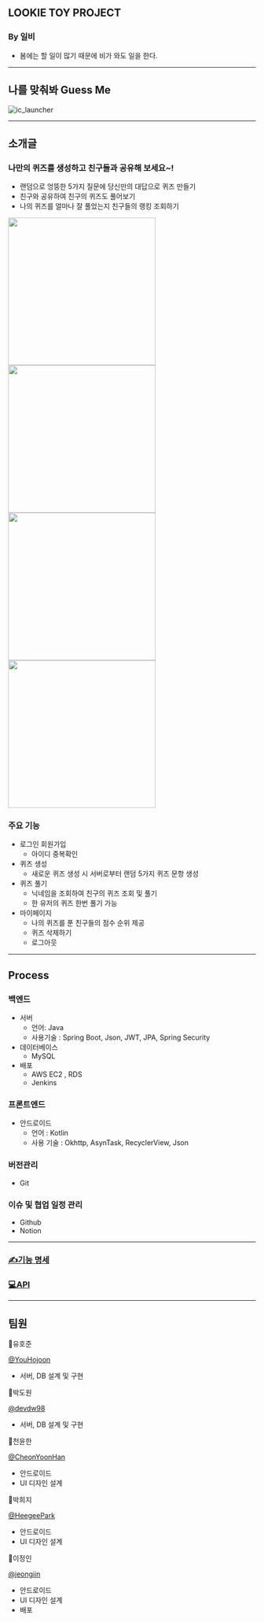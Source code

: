 ## LOOKIE TOY PROJECT

### By 일비

- 봄에는 할 일이 많기 때문에 비가 와도 일을 한다.

---

## 나를 맞춰봐 Guess Me
![ic_launcher](https://github.com/YouHojoon/GuessMe_back/assets/53998480/7691ceda-97f2-4999-8de5-36aad70fff64)

---

## 소개글

### 나만의 퀴즈를 생성하고 친구들과 공유해 보세요~!

- 랜덤으로 엉뚱한 5가지 질문에 당신만의 대답으로 퀴즈 만들기
- 친구와 공유하여 친구의 퀴즈도 풀어보기
- 나의 퀴즈를 얼마나 잘 풀었는지 친구들의 랭킹 조회하기

<img src="https://github.com/YouHojoon/GuessMe_back/assets/53998480/cdc5268c-5371-465e-a517-cfc48c70637b" height=300></img>
<img src="https://github.com/YouHojoon/GuessMe_back/assets/53998480/56c97da0-0d90-4825-841b-b8e674df17ca" height=300></img>
<img src="https://github.com/YouHojoon/GuessMe_back/assets/53998480/6584d7f0-f8a5-40ae-868d-54222ef36565" height=300></img>
<img src="https://github.com/YouHojoon/GuessMe_back/assets/53998480/8008fd7a-90cf-4772-b8cc-e3d60d3f89aa" height=300></img>

### 주요 기능

- 로그인 회원가입
    - 아이디 중복확인
- 퀴즈 생성
    - 새로운 퀴즈 생성 시 서버로부터 랜덤 5가지 퀴즈 문항 생성
- 퀴즈 풀기
    - 닉네임을 조회하여 친구의 퀴즈 조회 및 풀기
    - 한 유저의 퀴즈 한번 풀기 가능
- 마이페이지
    - 나의 퀴즈를 푼 친구들의 점수 순위 제공
    - 퀴즈 삭제하기
    - 로그아웃
    

---

## Process

### 백엔드

- 서버
    - 언어: Java
    - 사용기술 : Spring Boot, Json, JWT, JPA, Spring Security
- 데이터베이스
    - MySQL
- 배포
    - AWS EC2 , RDS
    - Jenkins

### 프론트엔드

- 안드로이드
    - 언어 : Kotlin
    - 사용 기술 : Okhttp, AsynTask, RecyclerView, Json

### 버전관리

- Git

### 이슈 및 협업 일정 관리

- Github
- Notion

---

### [✍️기능 명세](https://www.notion.so/ca98be73f35545fd8779a531f6614571?pvs=21)

### [💻API](https://www.notion.so/API-0d7f33c4058a423cb3354c4d2abc9e89?pvs=21)

---

## 팀원

👤유호준

[@YouHojoon](https://github.com/YouHojoon)

- 서버, DB 설계 및 구현

👤박도원

[@devdw98](https://github.com/devdw98)

- 서버, DB 설계 및 구현

👤천윤한

[@CheonYoonHan](https://github.com/CheonYoonHan)

- 안드로이드
- UI 디자인 설계

👤박희지

[@HeegeePark](https://github.com/HeegeePark)

- 안드로이드
- UI 디자인 설계

👤이정인

[@jeongiin](https://github.com/jeongiin)

- 안드로이드
- UI 디자인 설계
- 배포
